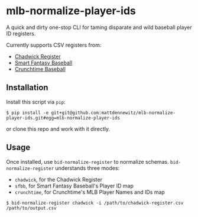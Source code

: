 # mlb-normalize-player-ids

A quick and dirty one-stop CLI for taming disparate and wild
baseball player ID registers.

Currently supports CSV registers from:

- [Chadwick Register](http://chadwick-bureau.com/the-register/)
- [Smart Fantasy Baseball](http://www.smartfantasybaseball.com/tools/)
- [Crunchtime Baseball](http://crunchtimebaseball.com/baseball_map.html)

## Installation

Install this script via `pip`:

```shell
$ pip install -e git+git@github.com:mattdennewitz/mlb-normalize-player-ids.git#egg=mlb-normalize-player-ids
```

or clone this repo and work with it directly.

## Usage

Once installed, use `bid-normalize-register` to normalize schemas.
`bid-normalize-register` understands three modes:

- `chadwick`, for the Chadwick Register
- `sfbb`, for Smart Fantasy Baseball's Player ID map
- `crunchtime`, for Crunchtime's MLB Player Names and IDs map

```shell
$ bid-normalize-register chadwick -i /path/to/chadwick-register.csv /path/to/output.csv
```
